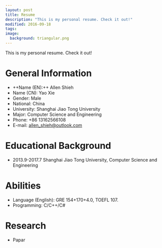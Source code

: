 ```yaml
---
layout: post
title: Resume
description: "This is my personal resume. Check it out!"
modified: 2016-09-18
tags:
image:
  background: triangular.png
---
```


This is my personal resume. Check it out!

# General Information
* ++Name (EN):++ Allen Shieh
* Name (CN): Yao Xie
* Gender: Male
* National: China
* University: Shanghai Jiao Tong University
* Major: Computer Science and Engineering
* Phone: +86 13162566108
* E-mail: allen_shieh@outlook.com

# Educational Background
* 2013.9-2017.7   Shanghai Jiao Tong University, Computer Science and Engineering

# Abilities
* Language (English): GRE 154+170+4.0, TOEFL 107.
* Programming: C/C++/C#

# Research
* Papar
